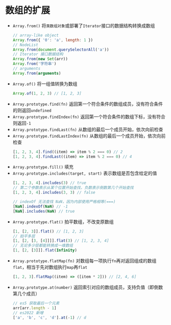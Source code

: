 # 数组的扩展

+ `Array.from()` 将`类数组对象`或部署了`Iterator`接口的数据结构转换成数组
    ```js
    // array-like object
    Array.from({ '0': 'a', length: 1 })
    // NodeList
    Array.from(document.querySelectorAll('a'))
    // Iterator 接口数据结构
    Array.from(new Set(arr))
    Array.from('字符串')
    // arguments
    Array.from(arguments)
    ```
+ `Array.of()` 将一组值转换为数组
    ```js
    Array.of(1, 2, 3) // [1, 2, 3]
    ```
+ `Array.prototype.find(fn)` 返回第一个符合条件的数组成员，没有符合条件的则返回`undefined`
+ `Array.prototype.findIndex(fn)` 返回第一个符合条件的数组下标，没有符合则返回`-1`
+ `Array.prototype.findLast(fn)` 从数组的最后一个成员开始，依次向前检查
+ `Array.prototype.findLastIndex(fn)` 从数组的最后一个成员开始，依次向前检查
    ```js
    [1, 2, 3, 4].find((item) => item % 2 === 0) // 2
    [1, 2, 3, 4].findLast((item) => item % 2 === 0) // 4
    ```
+ `Array.prototype.fill()` 填充
+ `Array.prototype.includes(target, start)` 表示数组是否包含给定的值
    ```js
    [1, 2, 3, 4].includes(3) // true
    // 第二个参数表示从某个位置开始查找，负数表示倒数第几个开始查找
    [1, 2, 3, 4].includes(3, 3) // false
    
    // indexOf 无法查找 NaN，因为内部使用严格相等(===)
    [NaN].indexOf(NaN) // -1
    [NaN].includes(NaN) // true
    ```
+ `Array.prototype.flat()` 拍平数组，不改变原数组
    ```js
    [1, [2, 3]].flat() // [1, 2, 3]
    // 拍平多层
    [1, [2, [3, [4]]]].flat(3) // [1, 2, 3, 4]
    // 无论多少层都能转换成一维数组
    [1, [2, [3]]].flat(Infinity)
    ```
+ `Array.prototype.flatMap(fn)` 对数组每一项执行`fn`再对返回组成的数组`flat`，相当于先对数组执行`map`再`flat`
    ```js
    [1, 2, 3].flatMap((item) => ([item * 2])) // [2, 4, 6]
    ```
+ `Array.prototype.at(number)` 返回索引对应的数组成员，支持负值（即倒数第几个成员）
    ```js
    // es5 获取最后一个元素
    arr[arr.length - 1]
    // es2022 新增
    ['a', 'b', 'c', 'd'].at(-1) // d
    ```